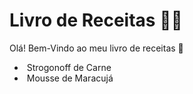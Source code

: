 # Livro de Receitas :woman_cook:

Olá! Bem-Vindo ao meu livro de receitas :wave:

- ​	Strogonoff de Carne
- ​     Mousse de Maracujá
